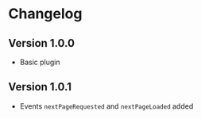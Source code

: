# Changelog

## Version 1.0.0

+ Basic plugin

## Version 1.0.1

+ Events `nextPageRequested` and `nextPageLoaded` added
